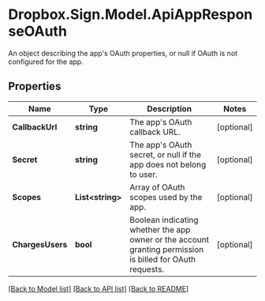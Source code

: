 # Dropbox.Sign.Model.ApiAppResponseOAuth
An object describing the app's OAuth properties, or null if OAuth is not configured for the app.

## Properties

Name | Type | Description | Notes
------------ | ------------- | ------------- | -------------
**CallbackUrl** | **string** |  The app&#39;s OAuth callback URL.  | [optional] 
**Secret** | **string** |  The app&#39;s OAuth secret, or null if the app does not belong to user.  | [optional] 
**Scopes** | **List&lt;string&gt;** |  Array of OAuth scopes used by the app.  | [optional] 
**ChargesUsers** | **bool** |  Boolean indicating whether the app owner or the account granting permission is billed for OAuth requests.  | [optional] 

[[Back to Model list]](../README.md#documentation-for-models) [[Back to API list]](../README.md#documentation-for-api-endpoints) [[Back to README]](../README.md)

